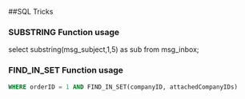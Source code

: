 ##SQL Tricks
### SUBSTRING Function usage
select substring(msg_subject,1,5) as sub from msg_inbox;

### FIND_IN_SET Function usage
``` sql SELECT name FROM orders,company
WHERE orderID = 1 AND FIND_IN_SET(companyID, attachedCompanyIDs)
```
